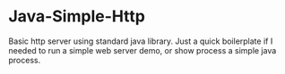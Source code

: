 # Java-Simple-Http
Basic http server using standard java library. Just a quick boilerplate if I needed to run a simple web server demo, or show process a simple java process.
